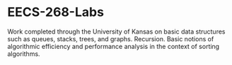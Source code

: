 # EECS-268-Labs
Work completed through the University of Kansas on basic data structures such as queues, stacks, trees, and graphs. Recursion. Basic notions of algorithmic efficiency and performance analysis in the context of sorting algorithms. 
